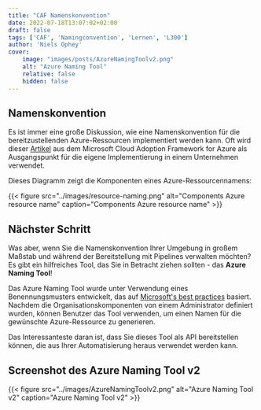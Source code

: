 ```yaml
---
title: "CAF Namenskonvention"
date: 2022-07-18T13:07:02+02:00
draft: false
tags: ['CAF', 'Namingconvention', 'Lernen', 'L300']
author: 'Niels Ophey'
cover:
    image: "images/posts/AzureNamingToolv2.png"
    alt: "Azure Naming Tool"
    relative: false
    hidden: false
---
```


## Namenskonvention

Es ist immer eine große Diskussion, wie eine Namenskonvention für die bereitzustellenden Azure-Ressourcen implementiert werden kann. Oft wird dieser [Artikel](https://docs.microsoft.com/azure/cloud-adoption-framework/ready/azure-best-practices/resource-naming) aus dem Microsoft Cloud Adoption Framework for Azure als Ausgangspunkt für die eigene Implementierung in einem Unternehmen verwendet.

Dieses Diagramm zeigt die Komponenten eines Azure-Ressourcennamens:

{{< figure src="../images/resource-naming.png" alt="Components Azure resource name" caption="Components Azure resource name" >}}

## Nächster Schritt 

Was aber, wenn Sie die Namenskonvention Ihrer Umgebung in großem Maßstab und während der Bereitstellung mit Pipelines verwalten möchten? Es gibt ein hilfreiches Tool, das Sie in Betracht ziehen sollten - das **Azure Naming Tool**!

Das Azure Naming Tool wurde unter Verwendung eines Benennungsmusters entwickelt, das auf [Microsoft's best practices](https://docs.microsoft.com/azure/cloud-adoption-framework/ready/azure-best-practices/naming-and-tagging) basiert. Nachdem die Organisationskomponenten von einem Administrator definiert wurden, können Benutzer das Tool verwenden, um einen Namen für die gewünschte Azure-Ressource zu generieren.

Das Interessanteste daran ist, dass Sie dieses Tool als API bereitstellen können, die aus Ihrer Automatisierung heraus verwendet werden kann.

## Screenshot des Azure Naming Tool v2

{{< figure src="../images/AzureNamingToolv2.png" alt="Azure Naming Tool v2" caption="Azure Naming Tool v2" >}}

